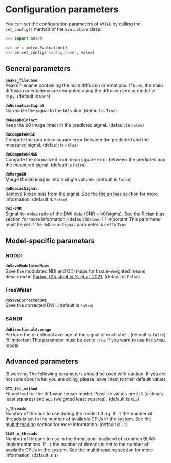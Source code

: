 # Configuration parameters
You can set the configuration parameters of `AMICO` by calling the `set_config()` method of the `Evaluation` class:
```Python
>>> import amico

>>> ae = amico.Evaluation()
>>> ae.set_config('config_name', value)
```

## General parameters
__`peaks_filename`__<br>Peaks filename containing the main diffusion orientations. If `None`, the main diffusion orientations are computed using the diffusion tensor model of `dipy`. (default is `None`)

__`doNormalizeSignal`__<br>Normalize the signal to the b0 value. (default is `True`)

__`doKeepb0Intact`__<br>Keep the b0 image intact in the predicted signal. (default is `False`)

__`doComputeRMSE`__<br>Compute the root mean square error between the predicted and the measured signal. (default is `False`)

__`doComputeNRMSE`__<br>Compute the normalized root mean square error between the predicted and the measured signal. (default is `False`)

__`doMergeB0`__<br>Merge the b0 images into a single volume. (default is `False`)

__`doDebiasSignal`__<br>Remove Rician bias from the signal. See the [Rician bias](rician_bias.md) section for more information. (default is `False`)

__`DWI-SNR`__<br>Signal-to-noise ratio of the DWI data (SNR = b0/sigma). See the [Rician bias](rician_bias.md) section for more information. (default is `None`)
!!! important
    This parameter must be set if the `doDebiasSignal` parameter is set to `True`

## Model-specific parameters
### NODDI
__`doSaveModulatedMaps`__<br>Save the modulated NDI and ODI maps for tissue-weighted means described in [Parker, Christopher S. et al. 2021](https://doi.org/10.1016/j.neuroimage.2021.118749). (default is `False`)

### FreeWater
__`doSaveCorrectedDWI`__<br>Save the corrected DWI. (default is `False`)

### SANDI
__`doDirectionalAverage`__<br>Perform the directional average of the signal of each shell. (default is `False`)
!!! important
    This parameter must be set to `True` if you want to use the `SANDI` model

## Advanced parameters
!!! warning
    The following parameters should be used with caution. If you are not sure about what you are doing, please leave them to their default values

__`DTI_fit_method`__<br>Fit method for the diffusion tensor model. Possible values are `OLS` (ordinary least squares) and `WLS` (weighted least squares). (default is `OLS`)

__`n_threads`__<br>Number of threads to use during the model fitting. If `-1` the number of threads is set to the number of available CPUs in the system. See the [multithreading](multithreading.md) section for more information. (default is `-1`)

__`BLAS_n_threads`__<br>Number of threads to use in the threadpool-backend of common BLAS implementations. If `-1` the number of threads is set to the number of available CPUs in the system. See the [multithreading](multithreading.md) section for more information. (dafault is `1`)
